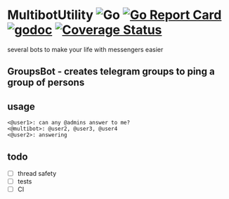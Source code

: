 # MultibotUtility ![Go](https://github.com/Semior001/multibot-utility/workflows/Go/badge.svg) [![Go Report Card](https://goreportcard.com/badge/github.com/semior001/multibot-utility)](https://goreportcard.com/report/github.com/semior001/multibot-utility) [![godoc](https://godoc.org/github.com/semior001/multibot-utility?status.svg)](https://godoc.org/github.com/Semior001/multibot-utility) [![Coverage Status](https://coveralls.io/repos/github/Semior001/multibot-utility/badge.svg)](https://coveralls.io/github/Semior001/multibot-utility)

several bots to make your life with messengers easier  

## GroupsBot - creates telegram groups to ping a group of persons

## usage

```
<@user1>: can any @admins answer to me?
<@multibot>: @user2, @user3, @user4
<@user2>: answering
```

## todo

* [ ] thread safety
* [ ] tests
* [ ] CI
